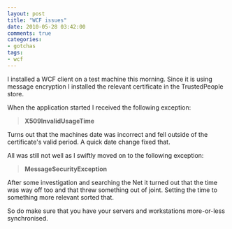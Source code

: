 ```yaml
---
layout: post
title: "WCF issues"
date: 2010-05-28 03:42:00
comments: true
categories:
- gotchas
tags:
- wcf
---
```


I installed a WCF client on a test machine this morning. Since it is using message encryption I installed the relevant certificate in the TrustedPeople store.

When the application started I received the following exception:

> **X509InvalidUsageTime**

Turns out that the machines date was incorrect and fell outside of the certificate's valid period. A quick date change fixed that.

All was still not well as I swiftly moved on to the following exception:

> **MessageSecurityException**

After some investigation and searching the Net it turned out that the time was way off too and that threw something out of joint. Setting the time to something more relevant sorted that.

So do make sure that you have your servers and workstations more-or-less synchronised.
